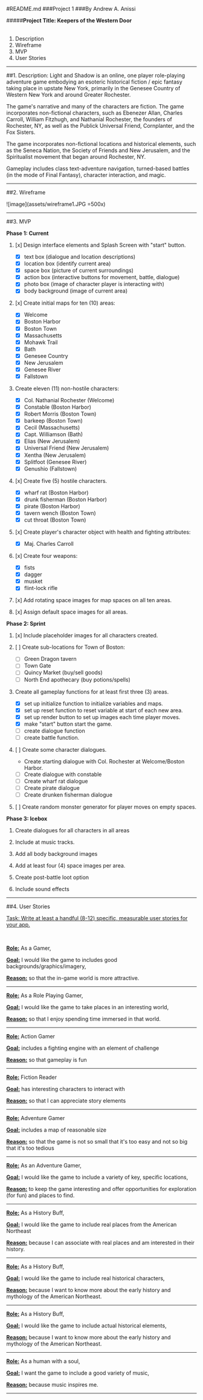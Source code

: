 #README.md
###Project 1
###By Andrew A. Anissi


#####**Project Title: Keepers of the Western Door**
<br><br>

1. Description
2. Wireframe
3. MVP
4. User Stories

*****

##1. Description:
Light and Shadow is an online, one player role-playing adventure game embodying an esoteric historical fiction / epic fantasy taking place in upstate New York, primarily in the Genesee Country of Western New York and around Greater Rochester. 

The game's narrative and many of the characters are fiction. The game incorporates non-fictional characters, such as Ebenezer Allan, Charles Carroll, William Fitzhugh, and Nathanial Rochester, the founders of Rochester, NY, as well as the Publick Universal Friend, Cornplanter, and the Fox Sisters.

The game incorporates non-fictional locations and historical elements, such as the Seneca Nation, the Society of Friends and New Jerusalem, and the Spiritualist movement that began around Rochester, NY.

Gameplay includes class text-adventure navigation, turned-based battles (in the mode of Final Fantasy), character interaction, and magic.


*****

##2. Wireframe

![image](assets/wireframe1.JPG =500x)


*******

##3. MVP

**Phase 1: Current**<br>
	
1. [x] Design interface elements and Splash Screen with "start" button.
	- [x] text box (dialogue and location descriptions)
	- [x] location box (identify current area)
	- [x] space box (picture of current surroundings)
	- [x] action box (interactive buttons for movement, battle, dialogue)
	- [x] photo box (image of character player is interacting with)
	- [x] body background (image of current area)

2. [x] Create initial maps for ten (10) areas:
	- [x] Welcome
	- [x] Boston Harbor
	- [x] Boston Town
	- [x] Massachusetts
	- [x] Mohawk Trail
	- [x] Bath
	- [x] Genesee Country
	- [x] New Jerusalem
	- [x] Genesee River
	- [x] Fallstown

3. Create eleven (11) non-hostile characters:
	- [x] Col. Nathanial Rochester (Welcome)
	- [x] Constable (Boston Harbor)
	- [x] Robert Morris (Boston Town)
	- [x] barkeep (Boston Town)
	- [x] Cecil (Massachusetts)
	- [x] Capt. Williamson (Bath)
	- [x] Elias (New Jerusalem)
	- [x] Universal Friend (New Jerusalem)
	- [x] Xentha (New Jerusalem)
	- [x] Splitfoot (Genesee River)
	- [x] Genushio (Fallstown)

4. [x] Create five (5) hostile characters.
	- [x] wharf rat (Boston Harbor)
	- [x] drunk fisherman (Boston Harbor)
	- [x] pirate (Boston Harbor)
	- [x] tavern wench (Boston Town)
	- [x] cut throat (Boston Town)

5. [x] Create player's character object with health and fighting attributes:
	- [x] Maj. Charles Carroll

6. [x] Create four weapons:
	- [x] fists
	- [x] dagger
	- [x] musket
	- [x] flint-lock rifle

7. [x] Add rotating space images for map spaces on all ten areas.

8. [x] Assign default space images for all areas.


**Phase 2: Sprint**<br>

1. [x] Include placeholder images for all characters created.

2. [ ] Create sub-locations for Town of Boston:
	- [ ] Green Dragon tavern
	- [ ] Town Gate
	- [ ] Quincy Market (buy/sell goods)
	- [ ] North End apothecary (buy potions/spells)

3. Create all gameplay functions for at least first three (3) areas.
	- [x] set up initialize function to initialize variables and maps.
	- [x] set up reset function to reset variable at start of each new area.
	- [x] set up render button to set up images each time player moves.
	- [x] make "start" button start the game.
	- [ ] create dialogue function
	- [ ] create battle function.

4. [ ] Create some character dialogues.
	- Create starting dialogue with Col. Rochester at Welcome/Boston Harbor.
	- [ ] Create dialogue with constable
	- [ ] Create wharf rat dialogue
	- [ ] Create pirate dialogue
	- [ ] Create drunken fisherman dialogue

5. [ ] Create random monster generator for player moves on empty spaces.






**Phase 3: Icebox**<br>

1. Create dialogues for all characters in all areas

2. Include at music tracks.

3. Add all body background images

4. Add at least four (4) space images per area.

5. Create post-battle loot option

6. Include sound effects



******

##4. User Stories

<u>Task: Write at least a handful (8-12) specific, measurable user stories for your app.</u>

<br>

**<u>Role:</u>** As a Gamer,

**<u>Goal:</u>** I would like the game to includes good backgrounds/graphics/imagery,

**<u>Reason:</u>** so that the in-game world is more attractive.

********

**<u>Role:</u>** As a Role Playing Gamer,

**<u>Goal:</u>** I would like the game to take places in an interesting world,

**<u>Reason:</u>** so that I enjoy spending time immersed in that world.

********

**<u>Role:</u>** Action Gamer

**<u>Goal:</u>** includes a fighting engine with an element of challenge

**<u>Reason:</u>** so that gameplay is fun

********

**<u>Role:</u>** Fiction Reader

**<u>Goal:</u>** has interesting characters to interact with

**<u>Reason:</u>** so that I can appreciate story elements

********

**<u>Role:</u>** Adventure Gamer

**<u>Goal:</u>** includes a map of reasonable size

**<u>Reason:</u>** so that the game is not so small that it's too easy and not so big that it's too tedious

********

**<u>Role:</u>** As an Adventure Gamer,

**<u>Goal:</u>** I would like the game to include a variety of key, specific locations,

**<u>Reason:</u>** to keep the game interesting and offer opportunities for exploration (for fun) and places to find.

********

**<u>Role:</u>** As a History Buff,

**<u>Goal:</u>** I would like the game to include real places from the American Northeast

**<u>Reason:</u>** because I can associate with real places and am interested in their history.

********

**<u>Role:</u>** As a History Buff,

**<u>Goal:</u>** I would like the game to include real historical characters,

**<u>Reason:</u>** because I want to know more about the early history and mythology of the American Northeast.

********

**<u>Role:</u>** As a History Buff,

**<u>Goal:</u>** I would like the game to include actual historical elements,

**<u>Reason:</u>** because I want to know more about the early history and mythology of the American Northeast.

********

**<u>Role:</u>** As a human with a soul,

**<u>Goal:</u>** I want the game to include a good variety of music,

**<u>Reason:</u>** because music inspires me.

********


